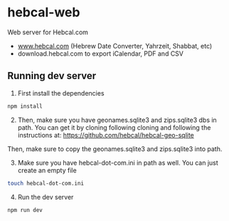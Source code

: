 # hebcal-web
Web server for Hebcal.com
* www.hebcal.com (Hebrew Date Converter, Yahrzeit, Shabbat, etc)
* download.hebcal.com to export iCalendar, PDF and CSV

## Running dev server

1. First install the dependencies
```bash
npm install
```

2. Then, make sure you have geonames.sqlite3 and zips.sqlite3 dbs in path.
You can get it by cloning following cloning and following the instructions at:
https://github.com/hebcal/hebcal-geo-sqlite

Then, make sure to copy the geonames.sqlite3 and zips.sqlite3 into path.


3. Make sure you have hebcal-dot-com.ini in path as well. You can just create an empty file

```bash
touch hebcal-dot-com.ini
```

4. Run the dev server

```bash
npm run dev
```
